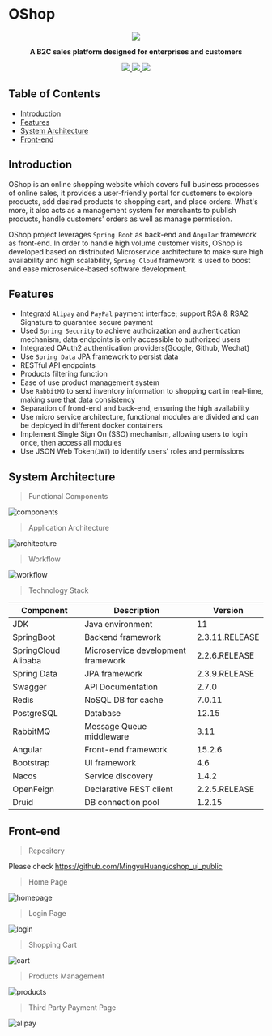 # OShop
<p align="center">
	<img src="static/logo_oshop.png" />
</p>
<p align="center">
	<strong>A B2C sales platform designed for enterprises and customers</strong>
</p>
<p align="center">
	<a target="_blank" href="https://spring.io/projects/spring-boot">
		<img src="https://img.shields.io/badge/Springboot-2.3.11-yellowgreen" />
	</a>
  	<a target="_blank" href="#">
		<img src="https://img.shields.io/badge/Angular-15.2.6-yellowgreen" />
	</a>
    <a target="_blank" href="#">
		<img src="https://img.shields.io/badge/Java-11-green.svg" />
	</a>
</p>

## Table of Contents

- [Introduction](#introduction)
- [Features](#features)
- [System Architecture](#system-architecture)
- [Front-end](#front-end)

## Introduction
OShop is an online shopping website which covers full business processes of online sales, it provides a user-friendly portal for customers to explore products, add desired products to shopping cart, and place orders. What's more, it also acts as a management system for merchants to publish products, handle customers' orders as well as manage permission.

OShop project leverages `Spring Boot` as back-end and `Angular` framework as front-end. In order to handle high volume customer visits, OShop is developed based on distributed Microservice architecture to make sure high availability and high scalability, `Spring Cloud` framework is used to boost and ease microservice-based software development.

## Features

* Integratd `Alipay` and `PayPal` payment interface; support RSA & RSA2 Signature to guarantee secure payment
* Used `Spring Security` to achieve authoirzation and authentication mechanism, data endpoints is only accessible to authorized users
* Integrated OAuth2 authentication providers(Google, Github, Wechat)
* Use `Spring Data` JPA framework to persist data
* RESTful API endpoints
* Products filtering function
* Ease of use product management system
* Use `RabbitMQ` to send inventory information to shopping cart in real-time, making sure that data consistency
* Separation of frond-end and back-end, ensuring the high availability
* Use micro service architecture, functional modules are divided and can be deployed in different docker containers
* Implement Single Sign On (SSO) mechanism, allowing users to login once, then access all modules
* Use JSON Web Token(`JWT`) to identify users' roles and permissions

## System Architecture
> Functional Components

![components](static/oshop.jpg)

> Application Architecture

![architecture](static/architecture_oshop.jpg)
> Workflow

![workflow](static/process_oshop.jpg)

> Technology Stack

|Component|Description|Version
|---|---|---
|JDK|Java environment| 11
|SpringBoot|Backend framework|2.3.11.RELEASE
|SpringCloud Alibaba|Microservice development framework|2.2.6.RELEASE
|Spring Data|JPA framework|2.3.9.RELEASE
|Swagger|API Documentation|2.7.0
|Redis|NoSQL DB for cache|7.0.11
|PostgreSQL|Database| 12.15
|RabbitMQ|Message Queue middleware|3.11
|Angular|Front-end framework| 15.2.6
|Bootstrap|UI framework|4.6
|Nacos|Service discovery|1.4.2
|OpenFeign|Declarative REST client|2.2.5.RELEASE
|Druid|DB connection pool| 1.2.15

## Front-end
> Repository

Please check <a href="https://github.com/MingyuHuang/oshop_ui_public">https://github.com/MingyuHuang/oshop_ui_public</a>


> Home Page

![homepage](static/homepage.png)
> Login Page

![login](static/login.png)
> Shopping Cart

![cart](static/shoppingcart.png)
> Products Management

![products](static/products.png)
> Third Party Payment Page

![alipay](static/payment.png)
